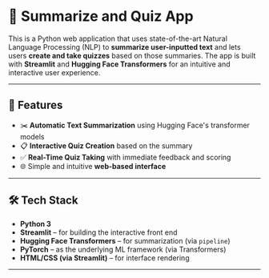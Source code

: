 # 🧠 Summarize and Quiz App

This is a Python web application that uses state-of-the-art Natural Language Processing (NLP) to **summarize user-inputted text** and lets users **create and take quizzes** based on those summaries. The app is built with **Streamlit** and **Hugging Face Transformers** for an intuitive and interactive user experience.

---

## 🚀 Features

- ✂️ **Automatic Text Summarization** using Hugging Face's transformer models
- 📋 **Interactive Quiz Creation** based on the summary
- ✅ **Real-Time Quiz Taking** with immediate feedback and scoring
- 🌐 Simple and intuitive **web-based interface**

---

## 🛠️ Tech Stack

- **Python 3**
- **Streamlit** – for building the interactive front end
- **Hugging Face Transformers** – for summarization (via `pipeline`)
- **PyTorch** – as the underlying ML framework (via Transformers)
- **HTML/CSS (via Streamlit)** – for interface rendering

---
